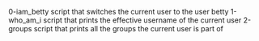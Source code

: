 0-iam_betty script that switches the current user to the user betty
1-who_am_i script that prints the effective username of the current user
2-groups  script that prints all the groups the current user is part of
